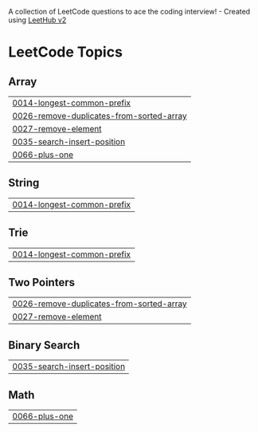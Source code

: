 A collection of LeetCode questions to ace the coding interview! - Created using [LeetHub v2](https://github.com/arunbhardwaj/LeetHub-2.0)
<!---LeetCode Topics Start-->
# LeetCode Topics
## Array
|  |
| ------- |
| [0014-longest-common-prefix](https://github.com/Bhausahebkakad/LeetCode_Problems/tree/master/0014-longest-common-prefix) |
| [0026-remove-duplicates-from-sorted-array](https://github.com/Bhausahebkakad/LeetCode_Problems/tree/master/0026-remove-duplicates-from-sorted-array) |
| [0027-remove-element](https://github.com/Bhausahebkakad/LeetCode_Problems/tree/master/0027-remove-element) |
| [0035-search-insert-position](https://github.com/Bhausahebkakad/LeetCode_Problems/tree/master/0035-search-insert-position) |
| [0066-plus-one](https://github.com/Bhausahebkakad/LeetCode_Problems/tree/master/0066-plus-one) |
## String
|  |
| ------- |
| [0014-longest-common-prefix](https://github.com/Bhausahebkakad/LeetCode_Problems/tree/master/0014-longest-common-prefix) |
## Trie
|  |
| ------- |
| [0014-longest-common-prefix](https://github.com/Bhausahebkakad/LeetCode_Problems/tree/master/0014-longest-common-prefix) |
## Two Pointers
|  |
| ------- |
| [0026-remove-duplicates-from-sorted-array](https://github.com/Bhausahebkakad/LeetCode_Problems/tree/master/0026-remove-duplicates-from-sorted-array) |
| [0027-remove-element](https://github.com/Bhausahebkakad/LeetCode_Problems/tree/master/0027-remove-element) |
## Binary Search
|  |
| ------- |
| [0035-search-insert-position](https://github.com/Bhausahebkakad/LeetCode_Problems/tree/master/0035-search-insert-position) |
## Math
|  |
| ------- |
| [0066-plus-one](https://github.com/Bhausahebkakad/LeetCode_Problems/tree/master/0066-plus-one) |
<!---LeetCode Topics End-->